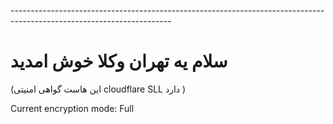     
---------------------------------------------------------------------------------------------------------------------- <h1>سلام یه تهران وکلا خوش امدید </h1>
                                                                                                                                                                                                                                             
(این هاست گواهی امنیتی cloudflare SLL دارد )


Current encryption mode: Full

